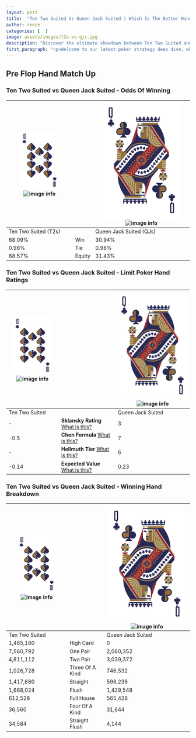```yaml
---
layout: post
title:  "Ten Two Suited Vs Queen Jack Suited | Which Is The Better Hand In Poker? A Complete Guide"
author: reece
categories: [  ]
image: assets/images/t2s-vs-qjs.jpg
description: "Discover the ultimate showdown between Ten Two Suited and Queen Jack Suited in poker! Uncover the odds, strategies, and scenarios where one hand triumphs over the other. Get ready to up your poker game with this thrilling analysis."
first_paragraph: "<p>Welcome to our latest poker strategy deep dive, where we're pitting two distinct hands against each other in a high-stakes showdown: Ten Two Suited vs Queen Jack Suited.</p><p>In the dynamic world of poker, every decision counts, and knowing which hand holds the upper hand is key to your success at the table.</p><p>In this article, we'll dissect these two hands, explore the scenarios where one dominates the other, and equip you with the knowledge to make strategic choices that can tip the odds in your favor.</p><p>Get ready to unravel the intriguing dynamics of these poker hands and elevate your game to new heights.</p>"
---
```




[comment]: # (sp0)

## Pre Flop Hand Match Up

<div class="table hand-ratings" markdown="1"> 



### Ten Two Suited vs Queen Jack Suited - Odds Of Winning


    
| ![image info](assets/images/hand1/T.png) ![image info](assets/images/hand1/2s.png) |  | ![image info](assets/images/hand2/Q.png) ![image info](assets/images/hand2/Js.png) |
| -------- | -------- | -------- |
| Ten Two Suited (T2s) |  | Queen Jack Suited (QJs) |
| 68.09% | Win | 30.94% |
| 0.98% | Tie | 0.98% |
| 68.57% | Equity | 31.43% |




[comment]: # (sp1)



### Ten Two Suited vs Queen Jack Suited - Limit Poker Hand Ratings


    
| ![image info](assets/images/hand1/T.png) ![image info](assets/images/hand1/2s.png) |  | ![image info](assets/images/hand2/Q.png) ![image info](assets/images/hand2/Js.png) |
| -------- | -------- | -------- |
| Ten Two Suited |  | Queen Jack Suited |
| - | **Sklansky Rating** [What is this?](/sklansky-rating-explained) | 3 |
| -0.5 | **Chen Formula** [What is this?](/chen-formula-explained) | 7 |
| - | **Hellmuth Tier** [What is this?](/Hellmuth-tier-explained) | 6 |
| -0.14 | **Expected Value** [What is this?](/expected-value-explained) | 0.23 |




[comment]: # (sp2)



### Ten Two Suited vs Queen Jack Suited - Winning Hand Breakdown


    
| ![image info](assets/images/hand1/T.png) ![image info](assets/images/hand1/2s.png) |  | ![image info](assets/images/hand2/Q.png) ![image info](assets/images/hand2/Js.png) |
| -------- | -------- | -------- |
| Ten Two Suited |  | Queen Jack Suited |
| 1,485,180 | High Card | 0 |
| 7,560,792 | One Pair | 2,060,352 |
| 4,811,112 | Two Pair | 3,039,372 |
| 1,026,728 | Three Of A Kind | 746,532 |
| 1,417,680 | Straight | 598,236 |
| 1,668,024 | Flush | 1,429,548 |
| 612,528 | Full House | 565,428 |
| 36,560 | Four Of A Kind | 31,644 |
| 34,584 | Straight Flush | 4,144 |




[comment]: # (sp3)



</div>

[comment]: # (sp4)



[comment]: # (sp5)

